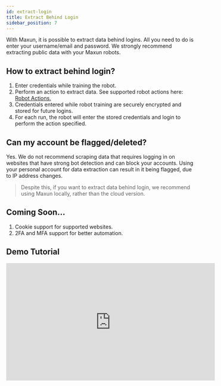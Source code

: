 ```yaml
---
id: extract-login
title: Extract Behind Login
sidebar_position: 7
---
```


With Maxun, it is possible to extract data behind logins. All you need to do is enter your username/email and password. We strongly recommend extracting public data with your Maxun robots.

## How to extract behind login?
1. Enter credentials while training the robot.
2. Perform an action to extract data. See supported robot actions here: <a href="/robot/robot-actions">Robot Actions.</a>
3. Credentials entered while robot training are securely encrypted and stored for future logins.
4. For each run, the robot will enter the stored credentials and login to perform the action specified.

## Can my account be flagged/deleted?
Yes. We do not recommend scraping data that requires logging in on websites that have strong bot detection and can block your accounts.
Using your personal account for data extraction can result in it being flagged, due to IP address changes.

> Despite this, if you want to extract data behind login, we recommend using Maxun locally, rather than the cloud version. 

## Coming Soon...
1. Cookie support for supported websites.
2. 2FA and MFA support for better automation.

## Demo Tutorial
<iframe width="560" height="315" src="https://www.youtube.com/embed/_-n6OFQI_x4?si=zpnJJQnXQEUM9VwH" title="YouTube video player" frameborder="0" allow="accelerometer; autoplay; clipboard-write; encrypted-media; gyroscope; picture-in-picture; web-share" referrerpolicy="strict-origin-when-cross-origin" allowfullscreen></iframe>
